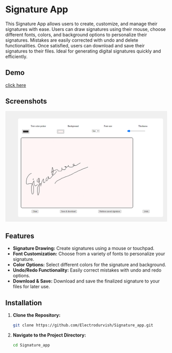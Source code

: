 # Signature App

This Signature App allows users to create, customize, and manage their signatures with ease. Users can draw signatures using their mouse, choose different fonts, colors, and background options to personalize their signatures. Mistakes are easily corrected with undo and delete functionalities. Once satisfied, users can download and save their signatures to their files. Ideal for generating digital signatures quickly and efficiently.

## Demo

[click here](https://signature-app-eight.vercel.app/)



## Screenshots

![App Screenshot](./Screenshot%202024-09-08%20114935.png) <!-- Update the path to the correct location -->

## Features

- **Signature Drawing:** Create signatures using a mouse or touchpad.
- **Font Customization:** Choose from a variety of fonts to personalize your signature.
- **Color Options:** Select different colors for the signature and background.
- **Undo/Redo Functionality:** Easily correct mistakes with undo and redo options.
- **Download & Save:** Download and save the finalized signature to your files for later use.

## Installation

1. **Clone the Repository:**

    ```bash
    git clone https://github.com/Electrodurvish/Signature_app.git
    ```

2. **Navigate to the Project Directory:**

    ```bash
    cd Signature_app
    ```


